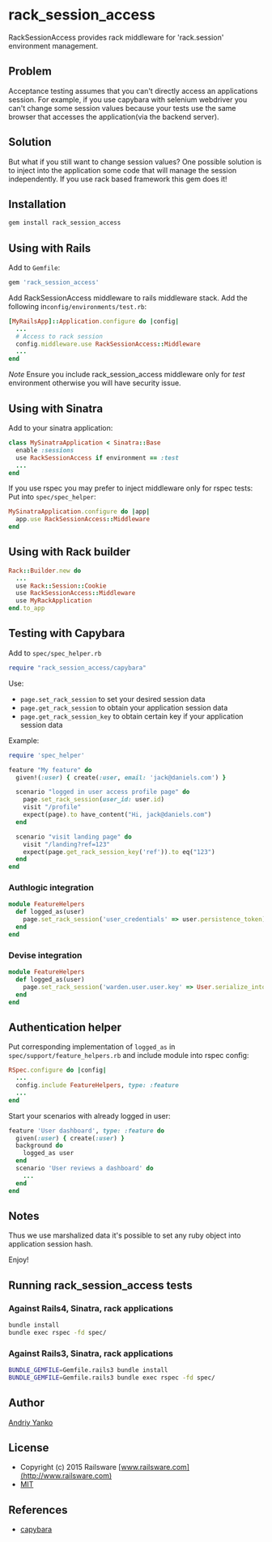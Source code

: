 # rack_session_access

RackSessionAccess provides rack middleware for 'rack.session' environment management.

## Problem

Acceptance testing assumes that you can't directly access an applications session.
For example, if you use capybara with selenium webdriver you can't change some session values
because your tests use the same browser that accesses the application(via the backend server).

## Solution

But what if you still want to change session values?
One possible solution is to inject into the application some code that will manage the session independently.
If you use rack based framework this gem does it!

## Installation

```ruby
gem install rack_session_access
```

## Using with Rails

Add to `Gemfile`:

```ruby
gem 'rack_session_access'
```

Add RackSessionAccess middleware to rails middleware stack.
Add the following in`config/environments/test.rb`:

```ruby
[MyRailsApp]::Application.configure do |config|
  ...
  # Access to rack session
  config.middleware.use RackSessionAccess::Middleware
  ...
end
```

*Note* Ensure you include rack_session_access middleware only for *test* environment
otherwise you will have security issue.


## Using with Sinatra

Add to your sinatra application:

```ruby
class MySinatraApplication < Sinatra::Base
  enable :sessions
  use RackSessionAccess if environment == :test
  ...
end
```

If you use rspec you may prefer to inject middleware only for rspec tests:
Put into `spec/spec_helper`:

```ruby
MySinatraApplication.configure do |app|
  app.use RackSessionAccess::Middleware
end
```

## Using with Rack builder

```ruby
Rack::Builder.new do
  ...
  use Rack::Session::Cookie
  use RackSessionAccess::Middleware
  use MyRackApplication
end.to_app
```

## Testing with Capybara

Add to `spec/spec_helper.rb`

```ruby
require "rack_session_access/capybara"
```

Use:

* `page.set_rack_session` to set your desired session data
* `page.get_rack_session` to obtain your application session data
* `page.get_rack_session_key` to obtain certain key if your application session data

Example:

```ruby
require 'spec_helper'

feature "My feature" do
  given!(:user) { create(:user, email: 'jack@daniels.com') }

  scenario "logged in user access profile page" do
    page.set_rack_session(user_id: user.id)
    visit "/profile"
    expect(page).to have_content("Hi, jack@daniels.com")
  end

  scenario "visit landing page" do
    visit "/landing?ref=123"
    expect(page.get_rack_session_key('ref')).to eq("123")
  end
end
```

### Authlogic integration

```ruby
module FeatureHelpers
  def logged_as(user)
    page.set_rack_session('user_credentials' => user.persistence_token)
  end
end
```

### Devise integration

```ruby
module FeatureHelpers
  def logged_as(user)
    page.set_rack_session('warden.user.user.key' => User.serialize_into_session(user))
  end
end
```

## Authentication helper

Put corresponding implementation of `logged_as` in `spec/support/feature_helpers.rb` and include module into rspec config:

```ruby
RSpec.configure do |config|
  ...
  config.include FeatureHelpers, type: :feature
  ...
end
```
Start your scenarios with already logged in user:

```ruby
feature 'User dashboard', type: :feature do
  given(:user) { create(:user) }
  background do
    logged_as user
  end
  scenario 'User reviews a dashboard' do
    ...
  end
end
```

## Notes

Thus we use marshalized data it's possible to set any ruby object into application session hash.

Enjoy!

## Running rack_session_access tests


### Against Rails4, Sinatra, rack applications

```sh
bundle install
bundle exec rspec -fd spec/
```

### Against Rails3, Sinatra, rack applications

```sh
BUNDLE_GEMFILE=Gemfile.rails3 bundle install
BUNDLE_GEMFILE=Gemfile.rails3 bundle exec rspec -fd spec/
```

## Author

[Andriy Yanko](http://ayanko.github.com/)

## License

* Copyright (c) 2015 Railsware [www.railsware.com](http://www.railsware.com)
* [MIT](www.opensource.org/licenses/MIT)


## References

* [capybara](https://github.com/jnicklas/capybara)
